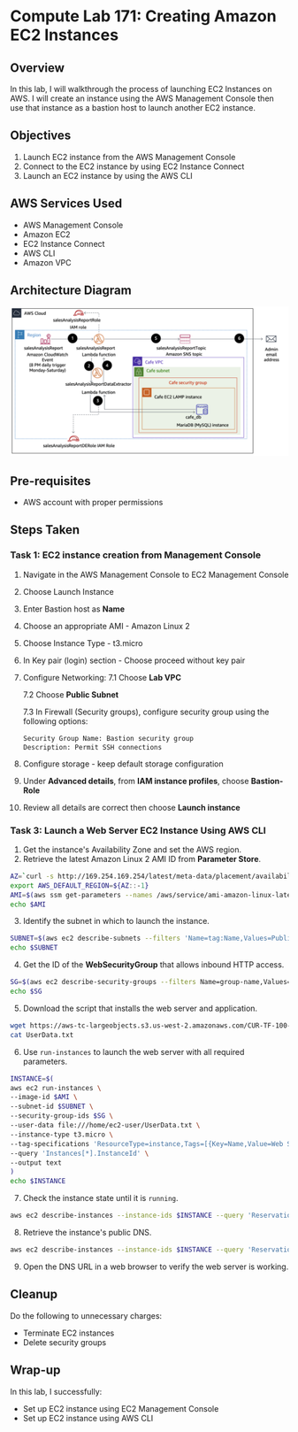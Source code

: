 # Compute Lab 171: Creating Amazon EC2 Instances

## Overview
In this lab, I will walkthrough the process of launching EC2 Instances on AWS. I will create an instance using the AWS Management Console then use that instance as a bastion host to launch another EC2 instance.

## Objectives
1. Launch EC2 instance from the AWS Management Console
2. Connect to the EC2 instance by using EC2 Instance Connect 
3. Launch an EC2 instance by using the AWS CLI

## AWS Services Used
- AWS Management Console
- Amazon EC2
- EC2 Instance Connect
- AWS CLI 
- Amazon VPC

## Architecture Diagram
<img src="./lambda-activity-architecture.png" alt="Architecture diagram showing interaction between services." width="800"/>

## Pre-requisites
- AWS account with proper permissions

## Steps Taken
### Task 1: EC2 instance creation from Management Console
1. Navigate in the AWS Management Console to EC2 Management Console
2. Choose Launch Instance 
3. Enter Bastion host as **Name** 
4. Choose an appropriate AMI - Amazon Linux 2
5. Choose Instance Type - t3.micro
6. In Key pair (login) section - Choose proceed without key pair
7. Configure Networking: 
    7.1 Choose **Lab VPC** 

    7.2 Choose **Public Subnet**
    
    7.3 In Firewall (Security groups), configure security group using the following options: 
    ```
    Security Group Name: Bastion security group
    Description: Permit SSH connections
    ```
8. Configure storage - keep default storage configuration
9. Under **Advanced details**, from **IAM instance profiles**, choose **Bastion-Role**
10. Review all details are correct then choose **Launch instance**

### Task 3: Launch a Web Server EC2 Instance Using AWS CLI
1. Get the instance's Availability Zone and set the AWS region.
2. Retrieve the latest Amazon Linux 2 AMI ID from **Parameter Store**.
```bash
AZ=`curl -s http://169.254.169.254/latest/meta-data/placement/availability-zone`
export AWS_DEFAULT_REGION=${AZ::-1}
AMI=$(aws ssm get-parameters --names /aws/service/ami-amazon-linux-latest/amzn2-ami-hvm-x86_64-gp2 --query 'Parameters[0].[Value]' --output text)
echo $AMI
```

3. Identify the subnet in which to launch the instance.
```bash
SUBNET=$(aws ec2 describe-subnets --filters 'Name=tag:Name,Values=Public Subnet' --query Subnets[].SubnetId --output text)
echo $SUBNET
```

4. Get the ID of the **WebSecurityGroup** that allows inbound HTTP access.
```bash
SG=$(aws ec2 describe-security-groups --filters Name=group-name,Values=WebSecurityGroup --query SecurityGroups[].GroupId --output text)
echo $SG
```

5. Download the script that installs the web server and application.
```bash
wget https://aws-tc-largeobjects.s3.us-west-2.amazonaws.com/CUR-TF-100-RSJAWS-1-23732/171-lab-JAWS-create-ec2/s3/UserData.txt
cat UserData.txt
```

6. Use `run-instances` to launch the web server with all required parameters.
```bash
INSTANCE=$(
aws ec2 run-instances \
--image-id $AMI \
--subnet-id $SUBNET \
--security-group-ids $SG \
--user-data file:///home/ec2-user/UserData.txt \
--instance-type t3.micro \
--tag-specifications 'ResourceType=instance,Tags=[{Key=Name,Value=Web Server}]' \
--query 'Instances[*].InstanceId' \
--output text
)
echo $INSTANCE
```

7. Check the instance state until it is `running`.
```bash
aws ec2 describe-instances --instance-ids $INSTANCE --query 'Reservations[].Instances[].State.Name' --output text
```

8. Retrieve the instance's public DNS.
```bash
aws ec2 describe-instances --instance-ids $INSTANCE --query 'Reservations[].Instances[].PublicDnsName' --output text
```
9. Open the DNS URL in a web browser to verify the web server is working.

## Cleanup
Do the following to unnecessary charges:
- Terminate EC2 instances 
- Delete security groups

## Wrap-up
In this lab, I successfully:
- Set up EC2 instance using EC2 Management Console
- Set up EC2 instance using AWS CLI
